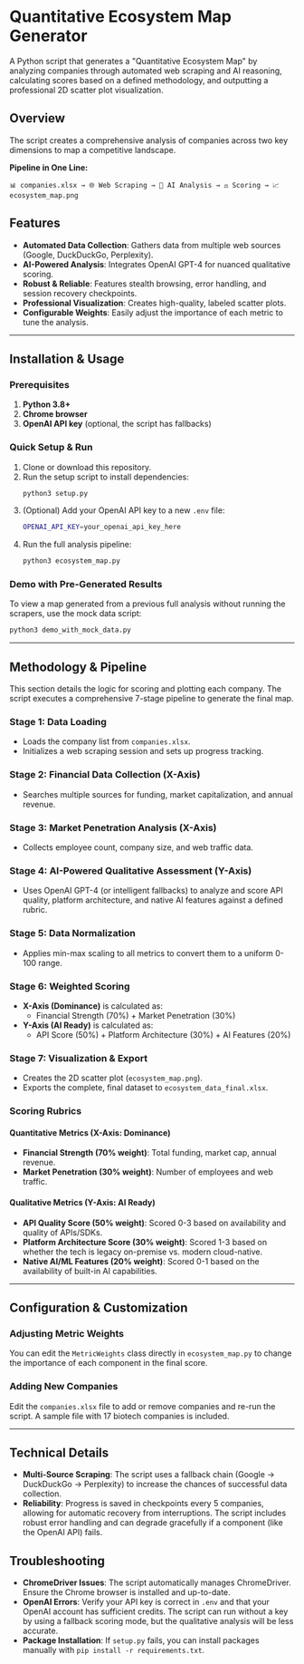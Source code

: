 # Quantitative Ecosystem Map Generator

A Python script that generates a "Quantitative Ecosystem Map" by analyzing companies through automated web scraping and AI reasoning, calculating scores based on a defined methodology, and outputting a professional 2D scatter plot visualization.

## Overview

The script creates a comprehensive analysis of companies across two key dimensions to map a competitive landscape.

**Pipeline in One Line:**

```
📊 companies.xlsx → 🌐 Web Scraping → 🤖 AI Analysis → ⚖️ Scoring → 📈 ecosystem_map.png
```

## Features

  - **Automated Data Collection**: Gathers data from multiple web sources (Google, DuckDuckGo, Perplexity).
  - **AI-Powered Analysis**: Integrates OpenAI GPT-4 for nuanced qualitative scoring.
  - **Robust & Reliable**: Features stealth browsing, error handling, and session recovery checkpoints.
  - **Professional Visualization**: Creates high-quality, labeled scatter plots.
  - **Configurable Weights**: Easily adjust the importance of each metric to tune the analysis.

-----

## Installation & Usage

### Prerequisites

1.  **Python 3.8+**
2.  **Chrome browser**
3.  **OpenAI API key** (optional, the script has fallbacks)

### Quick Setup & Run

1.  Clone or download this repository.
2.  Run the setup script to install dependencies:
    ```bash
    python3 setup.py
    ```
3.  (Optional) Add your OpenAI API key to a new `.env` file:
    ```bash
    OPENAI_API_KEY=your_openai_api_key_here
    ```
4.  Run the full analysis pipeline:
    ```bash
    python3 ecosystem_map.py
    ```

### Demo with Pre-Generated Results

To view a map generated from a previous full analysis without running the scrapers, use the mock data script:

```bash
python3 demo_with_mock_data.py
```

-----

## Methodology & Pipeline

This section details the logic for scoring and plotting each company. The script executes a comprehensive 7-stage pipeline to generate the final map.

### Stage 1: Data Loading

  - Loads the company list from `companies.xlsx`.
  - Initializes a web scraping session and sets up progress tracking.

### Stage 2: Financial Data Collection (X-Axis)

  - Searches multiple sources for funding, market capitalization, and annual revenue.

### Stage 3: Market Penetration Analysis (X-Axis)

  - Collects employee count, company size, and web traffic data.

### Stage 4: AI-Powered Qualitative Assessment (Y-Axis)

  - Uses OpenAI GPT-4 (or intelligent fallbacks) to analyze and score API quality, platform architecture, and native AI features against a defined rubric.

### Stage 5: Data Normalization

  - Applies min-max scaling to all metrics to convert them to a uniform 0-100 range.

### Stage 6: Weighted Scoring

  - **X-Axis (Dominance)** is calculated as:
      - Financial Strength (70%) + Market Penetration (30%)
  - **Y-Axis (AI Ready)** is calculated as:
      - API Score (50%) + Platform Architecture (30%) + AI Features (20%)

### Stage 7: Visualization & Export

  - Creates the 2D scatter plot (`ecosystem_map.png`).
  - Exports the complete, final dataset to `ecosystem_data_final.xlsx`.

### Scoring Rubrics

#### Quantitative Metrics (X-Axis: Dominance)

  - **Financial Strength (70% weight)**: Total funding, market cap, annual revenue.
  - **Market Penetration (30% weight)**: Number of employees and web traffic.

#### Qualitative Metrics (Y-Axis: AI Ready)

  - **API Quality Score (50% weight)**: Scored 0-3 based on availability and quality of APIs/SDKs.
  - **Platform Architecture Score (30% weight)**: Scored 1-3 based on whether the tech is legacy on-premise vs. modern cloud-native.
  - **Native AI/ML Features (20% weight)**: Scored 0-1 based on the availability of built-in AI capabilities.

-----

## Configuration & Customization

### Adjusting Metric Weights

You can edit the `MetricWeights` class directly in `ecosystem_map.py` to change the importance of each component in the final score.

### Adding New Companies

Edit the `companies.xlsx` file to add or remove companies and re-run the script. A sample file with 17 biotech companies is included.

-----

## Technical Details

  - **Multi-Source Scraping**: The script uses a fallback chain (Google → DuckDuckGo → Perplexity) to increase the chances of successful data collection.
  - **Reliability**: Progress is saved in checkpoints every 5 companies, allowing for automatic recovery from interruptions. The script includes robust error handling and can degrade gracefully if a component (like the OpenAI API) fails.

## Troubleshooting

  - **ChromeDriver Issues**: The script automatically manages ChromeDriver. Ensure the Chrome browser is installed and up-to-date.
  - **OpenAI Errors**: Verify your API key is correct in `.env` and that your OpenAI account has sufficient credits. The script can run without a key by using a fallback scoring mode, but the qualitative analysis will be less accurate.
  - **Package Installation**: If `setup.py` fails, you can install packages manually with `pip install -r requirements.txt`.
